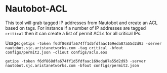 # Nautobot-ACL
This tool will grab tagged IP addresses from Nautobot and create an ACL based on tags.
For instance if a number of IP addresses are tagged `critical` then it can create a list
of permit ACLs for all critical IPs.

Usage:
`getips -token f6df868dfa674ff1d5fdfaac169eda87a55d2d93 -server nautobot.sjc.aristanetworks.com -tag critical -bfout configs/permit2.json -cliout configs/acls.eos`


`getips -token f6df868dfa674ff1d5fdfaac169eda87a55d2d93 -server nautobot.sjc.aristanetworks.com -bfout configs/permit2.json`